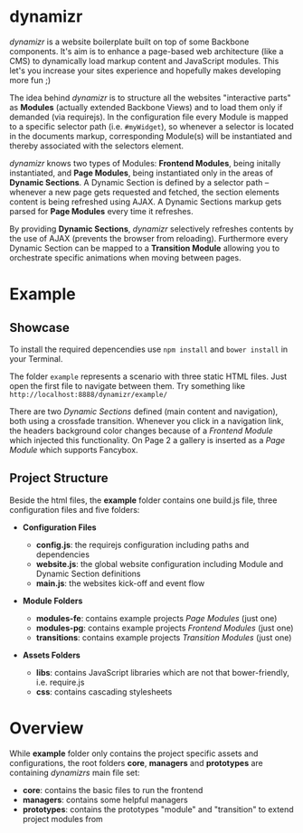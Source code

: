# dynamizr

*dynamizr* is a website boilerplate built on top of some Backbone components. It's aim is to enhance a page-based web architecture (like a CMS) to dynamically load markup content and JavaScript modules. This let's you increase your sites experience and hopefully makes developing more fun ;)

The idea behind *dynamizr* is to structure all the websites "interactive parts" as __Modules__ (actually extended Backbone Views) and to load them only if demanded (via requirejs). In the configuration file every Module is mapped to a specific selector path (i.e. `#myWidget`), so whenever a selector is located in the documents markup, corresponding Module(s) will be instantiated and thereby associated with the selectors element.

*dynamizr* knows two types of Modules: __Frontend Modules__, being initally instantiated, and __Page Modules__, being instantiated only in the areas of __Dynamic Sections__. A Dynamic Section is defined by a selector path – whenever a new page gets requested and fetched, the section elements content is being refreshed using AJAX. A Dynamic Sections markup gets parsed for __Page Modules__ every time it refreshes.

By providing __Dynamic Sections__, *dynamizr* selectively refreshes contents by the use of AJAX (prevents the browser from reloading). Furthermore every Dynamic Section can be mapped to a __Transition Module__ allowing you to orchestrate specific animations when moving between pages.     

# Example

## Showcase

To install the required depencendies use `npm install` and `bower install` in your Terminal.

The folder `example` represents a scenario with three static HTML files. Just open the first file to navigate between them. Try something like `http://localhost:8888/dynamizr/example/`

There are two *Dynamic Sections* defined (main content and navigation), both using a crossfade transition. Whenever you click in a navigation link, the headers background color changes because of a *Frontend Module* which injected this functionality. On Page 2 a gallery is inserted as a *Page Module* which supports Fancybox.

## Project Structure

Beside the html files, the __example__ folder contains one build.js file, three configuration files and five folders:

- __Configuration Files__
    - __config.js__: the requirejs configuration including paths and dependencies
    - __website.js__: the global website configuration including Module and Dynamic Section definitions
    - __main.js__: the websites kick-off and event flow

- __Module Folders__
    - __modules-fe__: contains example projects *Page Modules* (just one)
    - __modules-pg__: contains example projects *Frontend Modules* (just one)
    - __transitions__: contains example projects *Transition Modules* (just one)

- __Assets Folders__
    - __libs__: contains JavaScript libraries which are not that bower-friendly, i.e. require.js
    - __css__: contains cascading stylesheets

# Overview

While __example__ folder only contains the project specific assets and configurations, the root folders __core__, __managers__ and __prototypes__ are containing *dynamizrs* main file set:

 - __core__: contains the basic files to run the frontend
 - __managers__: contains some helpful managers
 - __prototypes__: contains the prototypes "module" and "transition" to extend project modules from

